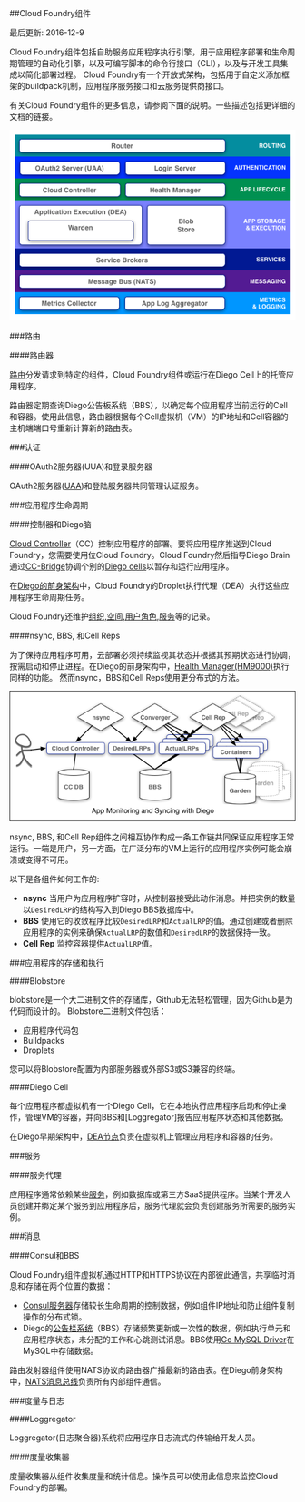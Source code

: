 <!--
##Cloud Foundry Components
Page last updated: December 9, 2016
-->
##Cloud Foundry组件

最后更新: 2016-12-9

<!--
Cloud Foundry components include a self-service application execution engine, an automation engine for application deployment and lifecycle management, and a scriptable command line interface (CLI), as well as integration with development tools to ease deployment processes. Cloud Foundry has an open architecture that includes a buildpack mechanism for adding frameworks, an application services interface, and a cloud provider interface.
-->
Cloud Foundry组件包括自助服务应用程序执行引擎，用于应用程序部署和生命周期管理的自动化引擎，以及可编写脚本的命令行接口（CLI），以及与开发工具集成以简化部署过程。 Cloud Foundry有一个开放式架构，包括用于自定义添加框架的buildpack机制，应用程序服务接口和云服务提供商接口。

<!--
Refer to the descriptions below for more information about Cloud Foundry components. Some descriptions include links to more detailed documentation.
-->
有关Cloud Foundry组件的更多信息，请参阅下面的说明。一些描述包括更详细的文档的链接。

![Cloud Foundry架构](../../images/general-information/cloud-foundry-concepts/cf_architecture_block.png)

<!--
###Routing
-->
###路由

<!--
Router
-->
####路由器

<!--
The router routes incoming traffic to the appropriate component, either a Cloud Controller component or a hosted application running on a Diego Cell.
-->
[路由]分发请求到特定的组件，Cloud Foundry组件或运行在Diego Cell上的托管应用程序。

<!--
The router periodically queries the Diego Bulletin Board System (BBS) to determine which cells and containers each application currently runs on. Using this information, the router recomputes new routing tables based on the IP addresses of each cell virtual machine (VM) and the host-side port numbers for the cell’s containers.
-->
路由器定期查询Diego公告板系统（BBS），以确定每个应用程序当前运行的Cell和容器。使用此信息，路由器根据每个Cell虚拟机（VM）的IP地址和Cell容器的主机端端口号重新计算新的路由表。

<!--
###Authentication
-->
###认证

<!--
####OAuth2 Server (UAA) and Login Server
-->
####OAuth2服务器(UUA)和登录服务器

<!--
The OAuth2 server (the UAA) and Login Server work together to provide identity management.
-->
OAuth2服务器([UAA])和登陆服务器共同管理认证服务。

<!--
###App Lifecycle
-->
###应用程序生命周期

<!--
####Cloud Controller and Diego Brain
-->
####控制器和Diego脑

<!--
The [Cloud Controller] (CC) directs the deployment of applications. To push an app to Cloud Foundry, you target the Cloud Controller. The Cloud Controller then directs the Diego Brain through the [CC-Bridge] to coordinate individual [Diego cells] to stage and run applications.

In [pre-Diego architecture], the Cloud Controller’s Droplet Execution Agent (DEA) performed these app lifecycle tasks.

The Cloud Controller also maintain records of [orgs, spaces, user roles, services], and more.
-->
[Cloud Controller]（CC）控制应用程序的部署。要将应用程序推送到Cloud Foundry，您需要使用位Cloud Foundry。Cloud Foundry然后指导Diego Brain通过[CC-Bridge]协调个别的[Diego cells]以暂存和运行应用程序。

在[Diego的前身架构]中，Cloud Foundry的Droplet执行代理（DEA）执行这些应用程序生命周期任务。

Cloud Foundry还维护[组织,空间,用户角色],[服务]等的记录。

<!--
####nsync, BBS, and Cell Reps
-->
####nsync, BBS, 和Cell Reps

<!--
To keep applications available, cloud deployments must constantly monitor their states and reconcile them with their expected states, starting and stopping processes as required. In pre-Diego architecture, the [Health Manager (HM9000)] performed this function. The nsync, BBS, and Cell Reps use a more distributed approach.
-->
为了保持应用程序可用，云部署必须持续监视其状态并根据其预期状态进行协调，按需启动和停止进程。在Diego的前身架构中，[Health Manager(HM9000)]执行同样的功能。 然而nsync，BBS和Cell Reps使用更分布式的方法。

![app-monitor-sync-diego](../../images/general-information/cloud-foundry-concepts/app-monitor-sync-diego.png)

<!--
The nsync, BBS, and Cell Rep components work together along a chain to keep apps running. At one end is the user. At the other end are the instances of applications running on widely-distributed VMs, which may crash or become unavailable.
-->
nsync, BBS, 和Cell Rep组件之间相互协作构成一条工作链共同保证应用程序正常运行。一端是用户，另一方面，在广泛分布的VM上运行的应用程序实例可能会崩溃或变得不可用。

<!--
Here is how the components work together:

* **nsync** receives a message from the Cloud Controller when the user scales an app. It writes the number of instances into a `DesiredLRP` structure in the Diego BBS database.
* **BBS** uses its convergence process to monitor the `DesiredLRP` and `ActualLRP` values. It launches or kills application instances as appropriate to ensure the `ActualLRP` count matches the `DesiredLRP` count.
* **Cell Rep** monitors the containers and provides the `ActualLRP` value.
-->
以下是各组件如何工作的:

* **nsync** 当用户为应用程序扩容时，从控制器接受此动作消息。并把实例的数量以`DesiredLRP`的结构写入到Diego BBS数据库中。
* **BBS** 使用它的收敛程序比较`DesiredLRP`和`ActualLRP`的值。通过创建或者删除应用程序的实例来确保`ActualLRP`的数值和`DesiredLRP`的数据保持一致。
* **Cell Rep** 监控容器提供`ActualLRP`值。

<!--
###App Storage and Execution
-->
###应用程序的存储和执行

<!--
####Blobstore
-->
####Blobstore

<!--
The blobstore is a repository for large binary files, which Github cannot easily manage because Github is designed for code. Blobstore binaries include:
-->
blobstore是一个大二进制文件的存储库，Github无法轻松管理，因为Github是为代码而设计的。 Blobstore二进制文件包括：

<!--
* Application code packages
* Buildpacks
* Droplets
-->
* 应用程序代码包
* Buildpacks
* Droplets

<!--
You can configure the blobstore as either an internal server or an external S3 or S3-compatible endpoint.
-->
您可以将Blobstore配置为内部服务器或外部S3或S3兼容的终端。

<!--
####Diego Cell
-->
####Diego Cell

<!--
Each application VM has a Diego Cell that executes application start and stop actions locally, manages the VM’s containers, and reports app status and other data to the BBS and [Loggregator].
-->
每个应用程序都虚拟机有一个Diego Cell，它在本地执行应用程序启动和停止操作，管理VM的容器，并向BBS和[Loggregator]报告应用程序状态和其他数据。

<!--
In pre-Diego CF architecture, the [DEA node] performed the task of managing the applications and containers on a VM.
-->
在Diego早期架构中，[DEA节点]负责在虚拟机上管理应用程序和容器的任务。

<!--
###Services
-->
###服务

<!--
####Service Brokers
-->
####服务代理

<!--
Applications typically depend on [services] such as databases or third-party SaaS providers. When a developer provisions and binds a service to an application, the service broker for that service is responsible for providing the service instance.
-->
应用程序通常依赖某些[服务]，例如数据库或第三方SaaS提供程序。当某个开发人员创建并绑定某个服务到应用程序后，服务代理就会负责创建服务所需要的服务实例。

<!--
###Messaging
-->
###消息

<!--
####Consul and BBS
-->
####Consul和BBS

<!--
Cloud Foundry component VMs communicate with each other internally through HTTP and HTTPS protocols, sharing temporary messages and data stored in two locations:
-->
Cloud Foundry组件虚拟机通过HTTP和HTTPS协议在内部彼此通信，共享临时消息和存储在两个位置的数据：

<!--
* A [Consul server] stores longer-lived control data, such as component IP addresses and distributed locks that prevent components from duplicating actions.
* Diego’s [Bulletin Board System] (BBS) stores more frequently updated and disposable data such as cell and application status, unallocated work, and heartbeat messages. The BBS stores data in MySQL, using the [Go MySQL Driver].
-->
* [Consul服务器]存储较长生命周期的控制数据，例如组件IP地址和防止组件复制操作的分布式锁。
* Diego的[公告栏系统]（BBS）存储频繁更新或一次性的数据，例如执行单元和应用程序状态，未分配的工作和心跳测试消息。BBS使用[Go MySQL Driver]在MySQL中存储数据。

<!--
The route-emitter component uses the NATS protocol to broadcast the latest routing tables to the routers. In pre-Diego CF architecture, the [NATS Message Bus] carried all internal component communications.
-->
路由发射器组件使用NATS协议向路由器广播最新的路由表。在Diego前身架构中，[NATS消息总线]负责所有内部组件通信。

<!--
###Metrics and Logging
-->
###度量与日志

<!--
####Loggregator
-->
####Loggregator


<!--
The Loggregator (log aggregator) system streams application logs to developers.
-->
Loggregator(日志聚合器)系统将应用程序日志流式的传输给开发人员。

<!--
####Metrics Collector
-->
####度量收集器

<!--
The metrics collector gathers metrics and statistics from the components. Operators can use this information to monitor a Cloud Foundry deployment.
-->
度量收集器从组件收集度量和统计信息。操作员可以使用此信息来监控Cloud Foundry的部署。

[路由]: http://docs.cloudfoundry.org/concepts/architecture/router.html
[UAA]: http://docs.cloudfoundry.org/concepts/architecture/uaa.html
[Cloud Controller]: http://docs.cloudfoundry.org/concepts/architecture/cloud-controller.html
[CC-Bridge]: http://docs.cloudfoundry.org/concepts/diego/diego-architecture.html#bridge-components
[Diego cells]: http://docs.cloudfoundry.org/concepts/architecture/#diego-cell
[Diego的前身架构]: http://docs.cloudfoundry.org/concepts/diego/dea-vs-diego.html#design
[组织,空间,用户角色]: http://docs.cloudfoundry.org/concepts/roles.html
[服务]: http://docs.cloudfoundry.org/services/overview.html
[Health Manager(HM9000)]: http://docs.cloudfoundry.org/concepts/diego/dea-vs-diego.html#hm9k
[DEA节点]: http://docs.cloudfoundry.org/concepts/architecture/execution-agent.html
[服务]: http://docs.cloudfoundry.org/services/
[Consul服务器]: http://docs.cloudfoundry.org/concepts/diego/diego-architecture.html#consul
[公告栏系统]: http://docs.cloudfoundry.org/concepts/diego/diego-architecture.html#bbs
[Go MySQL Driver]: https://github.com/go-sql-driver/mysql
[NATS消息总线]: http://docs.cloudfoundry.org/concepts/diego/dea-vs-diego.html#nats
